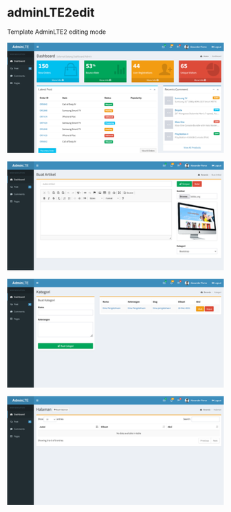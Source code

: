 # adminLTE2edit
Template AdminLTE2 editing mode<br/><br/>
<img src="/dashboard.png"><br/><br/>
<img src="/AdminLTE.png"><br/><br/>
<img src="/Category.png"><br/><br/>
<img src="/Pages.png"><br/><br/>
